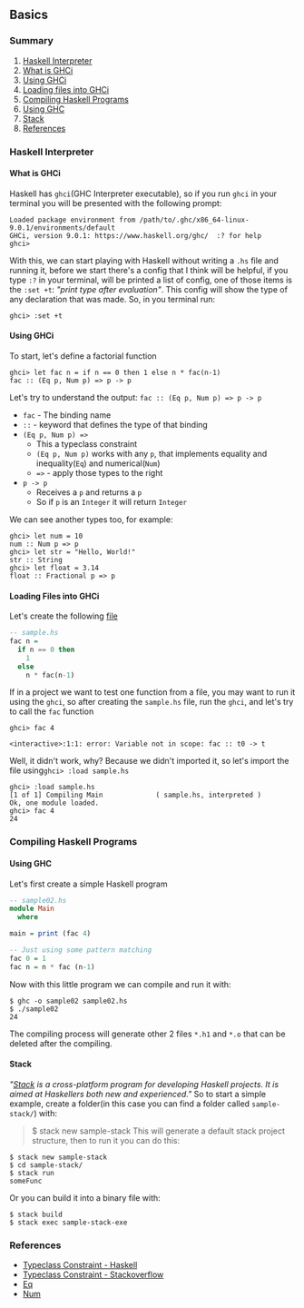 ## Basics

### Summary
1. [Haskell Interpreter](#haskell-interpreter)
  1. [What is GHCi](#what-is-ghci)
  2. [Using GHCi](#using-ghci)
  3. [Loading files into GHCi](#loading-files-into-ghci)
2. [Compiling Haskell Programs](#compiling-haskell-programs)
  1. [Using GHC](#using-ghc)
  2. [Stack](#stack)
9. [References](#references)

### Haskell Interpreter

#### What is GHCi
Haskell has `ghci`(GHC Interpreter executable), so if you run `ghci` in your terminal you will be presented with the following prompt:
```shell
Loaded package environment from /path/to/.ghc/x86_64-linux-9.0.1/environments/default
GHCi, version 9.0.1: https://www.haskell.org/ghc/  :? for help
ghci> 
```
With this, we can start playing with Haskell without writing a `.hs` file and running it, before we start there's a config that I think will be helpful, if you type `:?` in your terminal, will be printed a list of config, one of those items is the `:set +t`: _"print type after evaluation"_. This config will show the type of any declaration that was made.
So, in you terminal run:
```shell
ghci> :set +t
```

#### Using GHCi
To start, let's define a factorial function
```shell
ghci> let fac n = if n == 0 then 1 else n * fac(n-1)
fac :: (Eq p, Num p) => p -> p
```
Let's try to understand the output: `fac :: (Eq p, Num p) => p -> p`
- `fac` - The binding name
- `::` - keyword that defines the type of that binding
- `(Eq p, Num p) =>`
  - This a typeclass constraint
  - `(Eq p, Num p)` works with any `p`, that implements equality and inequality(`Eq`) and numerical(`Num`)
  - `=>` - apply those types to the right
- `p -> p`
  - Receives a `p` and returns a `p`
  - So if `p` is an `Integer` it will return `Integer`

We can see another types too, for example:
```shell
ghci> let num = 10
num :: Num p => p
ghci> let str = "Hello, World!"
str :: String
ghci> let float = 3.14
float :: Fractional p => p
```

#### Loading Files into GHCi
Let's create the following [file](./sample.hs)
```haskell
-- sample.hs
fac n = 
  if n == 0 then
    1
  else
    n * fac(n-1)
```

If in a project we want to test one function from a file, you may want to run it using the `ghci`, so after creating the `sample.hs` file, run the `ghci`, and let's try to call the `fac` function
```shell
ghci> fac 4

<interactive>:1:1: error: Variable not in scope: fac :: t0 -> t
```

Well, it didn't work, why? Because we didn't imported it, so let's import the file using`ghci> :load sample.hs`
```shell
ghci> :load sample.hs 
[1 of 1] Compiling Main             ( sample.hs, interpreted )
Ok, one module loaded.
ghci> fac 4
24
```

### Compiling Haskell Programs

#### Using GHC
Let's first create a simple Haskell program
```haskell
-- sample02.hs
module Main
  where

main = print (fac 4)

-- Just using some pattern matching
fac 0 = 1
fac n = n * fac (n-1)
```

Now with this little program we can compile and run it with:
```shell
$ ghc -o sample02 sample02.hs
$ ./sample02
24
```

The compiling process will generate other 2 files `*.h1` and `*.o` that can be deleted after the compiling.

#### Stack
_"[Stack](https://docs.haskellstack.org/en/stable/README/) is a cross-platform program for developing Haskell projects. It is aimed at Haskellers both new and experienced."_
So to start a simple example, create a folder(in this case you can find a folder called `sample-stack/`) with:
> $ stack new sample-stack
This will generate a default stack project structure, then to run it you can do this:
```shell
$ stack new sample-stack
$ cd sample-stack/
$ stack run
someFunc
```

Or you can build it into a binary file with:
```shell
$ stack build
$ stack exec sample-stack-exe
```


### References
- [Typeclass Constraint - Haskell](https://en.wikibooks.org/wiki/Haskell/Classes_and_types)
- [Typeclass Constraint - Stackoverflow](https://stackoverflow.com/questions/9142731/what-does-the-symbol-mean-in-haskell)
- [Eq](https://hackage.haskell.org/package/base-4.16.0.0/docs/Data-Eq.html)
- [Num](https://hackage.haskell.org/package/base-4.16.0.0/docs/GHC-Num.html)
